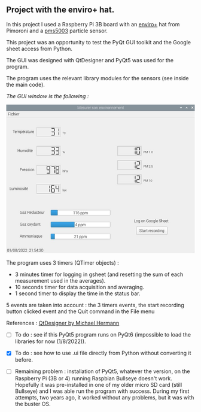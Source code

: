 ## Project with the enviro+ hat.

In this project I used a Raspberry Pi 3B board with an [enviro+](https://shop.pimoroni.com/products/enviro?variant=31155658457171) hat from Pimoroni and a [pms5003](https://github.com/m2mlorawan/datasheet/blob/master/plantower-pms5003-manual_v2-3.pdf) particle sensor.

This project was an opportunity to test the PyQt GUI toolkit and the Google sheet access from Python.

The GUI was designed with QtDesigner and PyQt5 was used for the program. 

The program uses the relevant library modules for the sensors (see inside the main code).

*The GUI window is the following :*

![](enviro_gui.jpg)

The program uses 3 timers (QTimer objects) :

- 3 minutes timer for logging in gsheet (and resetting the sum of each measurement used in the averages).
- 10 seconds timer for data acquisition and averaging.
- 1 second timer to display the time in the status bar.

5 events are taken into account : the 3 timers events, the start recording button clicked event and the Quit command in the File menu

References : [QtDesigner by Michael Hermann](https://build-system.fman.io/qt-designer-download)

- [ ] To do : see if this PyQt5 program runs on PyQt6 (impossible to load the libraries for now (1/8/2022)).
- [x] To do : see how to use .ui file directly from Python without converting it before.

- [ ] Remaining problem : installation of PyQt5, whatever the version, on the Raspberry Pi (3B or 4) running Raspbian Bullseye doesn't work. Hopefully it was pre-installed in one of my older micro SD card (still Bullseye) and I was able run the program with success. During my first attempts, two years ago, it worked without any problems, but it was with the buster OS.
